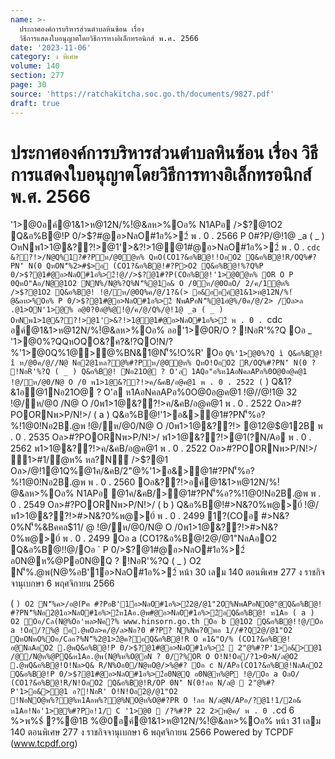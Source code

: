 ```yaml
---
name: >-
  ประกาศองค์การบริหารส่วนตำบลหินซ้อน เรื่อง
  วิธีการแสดงใบอนุญาตโดยวิธีการทางอิเล็กทรอนิกส์ พ.ศ. 2566
date: '2023-11-06'
category: ง พิเศษ
volume: 140
section: 277
page: 30
source: 'https://ratchakitcha.soc.go.th/documents/9827.pdf'
draft: true
---
```


# ประกาศองค์การบริหารส่วนตำบลหินซ้อน เรื่อง วิธีการแสดงใบอนุญาตโดยวิธีการทางอิเล็กทรอนิกส์ พ.ศ. 2566

'1>@0อค์@1&1>ห@12N/%!ํ@&ลห>%Oอ% N1APอ />$?@1O2 Q&อ%B@!P 0/>$?#@อ>NลO#1อ%>2์ พ . 0 . 2566 P 0#?P/@!1@ _a ( _ ) OหNพ1>1@&??!>@1'>&?!>1@@1#@อ>NลO#1อ%>2์ พ . 0 . `cdc &??!>/N@Q%1?#?Pห/@0ํ@ห% QหO(CO1?&อ%B@!!OอO2 Q&อ%B@!R/OQ%#?PN'ิ N(0 QหON'็%2>#$>อ (CO1?&อ%B@!#?P>O2 Q&อ%B@!%?Q%P 0/>$?@1#@อ>NลO#1อ%>2์!@//>$?@1#?P(COอ%B@!'1>@0ํ@ห% OR O P 0QหO"Aอ/N@@1O2 NN%/N@%?Q%N'็%@1อ& O /0ห/@0OลO/ 2/ค/1ํ@ห% />$?@1O2 Q&อ%B@! !@/ห/@0Q%ค/@/1?&(> อ&ออค์@1&1>ห@12N/%!ํ@&ลห>%Oอ% P 0/>$?@1#@อ>NลO#1อ%>2์ NพAPอN'็%@1อํ@%/0ค/@/2> /Oล>ล .@1>ON'1>@% อ@0?0อํ@%@!@/ค/@/Q%/@!1@ _a ( _ ) OหNพ1>1@&??!>@1'>&?!>1@@1#@อ>NลO#1อ%>2์ พ . 0 . `cdc อค์@1&1>ห@12N/%!ํ@&ลห>%Oอ% ออ'1>@0R/O ? !NอR'%?Q Oอ _ '1>@0%?QQหOQO&?ค?&!?QO!N/?%'1>@0Q%1@>@%BN&1@N'็%!O%R' Oอ ` Q%'1>@0%?Q ì Q&อ%B@! î ห/@0ค/@//N@ Nอ2@1หล?@%#?Pห/@0ํ@ห% QหO!OอO2 R/OQ%#?PN'ิ N(0 ? !NอR'%?Q ( _ ) Q&อ%B@! Nอ21O@ ? O'ล 1AQอ"อ%ห1AอNคลAPอ%0O@0อ@ค@1 !@/ห/@0/N@ O /0 พ1>1@&??!>ค/&คB/อ@ค@1 พ . 0 . 2522 ( ` ) Q&1?&1อ@1Nอ21O@ ? O'ล ห1AอNคลAPอ%0O@0อ@ค@1 !@//@!1@ 32 !@/ห/@0 /N@ O /0พ1>1@&??!>ค/&คB/อ@ค@1 พ . 0 . 2522 Oล>#?POORNพ>P/N!>/ ( a ) Q&อ%B@!'1>อ&>@1#?PN'็%อ?%!1@0!Nอ2B.@พ !@/ห/@0/N@ O /0พ1>1@&??!> @12@$@12B พ . 0 . 2535 Oล>#?POORNพ>P/N!>/ พ1>1@&??!>@1(?N/Aอ พ . 0 . 2562 พ1>1@&??!>ค/&คB/อ@ค@1 พ . 0 . 2522 Oล>#?POORNพ>P/N!>/ 1>#1/ํ@ห% หล?N์ />$?@1 Oล>/@!1@1Q%@1ค/&คB/2"@%'1>อ&>@1#?PN'็%อ?%!1@0!Nอ2B.@พ พ . 0 . 2560 Oอ&??!>อค์@1&1>ห@12N/%!ํ@&ลห>%Oอ% N1APอ @1ค/&คB/>@1#?PN'็%อ?%!1@0!Nอ2B.@พ พ . 0 . 2549 Oล>#?POORNพ>P/N!>/ ( b ) Q&อ%B@!#>N&?0%พ@>0์ !@/พ1>1@&??!>#>N&?0%พ@>0์ พ . 0 . 2499 1?(COอ #>N&?0%N'็%&Bคคล$11/ @ !@/ห/@0/N@ O /0พ1>1@&??!>#>N&?0%พ@>0์ พ . 0 . 2499 Oอ a (CO1?&อ%B@!2@/@1"NลAอO2 Q&อ%B@!!@/Oอ ` P 0/>$?@1#@อ>NลO#1อ%>2์ อ0N@ห%@Pอ0N@Q ? !NอR'%?Q ( _ ) O2 N'็%.@พ(N@%อB'1์อ>NลO#1อ%>2์ หน้า 30 เลม 140 ตอนพิเศษ 277 ง ราชกิจจานุเบกษา 6 พฤศจิกายน 2566

( ` ) O2 N'็%ค>/อ@1์Pค #?PอB'1์อ>NลO#1อ%>2์2@/@1"2O%NพAPอNO@"@Q&อ%B@! #?PN'็%Nอ2@1อ>NลO#1อ%>2์ห1Aอ.@พ#@อ>NลO#1อ%>2์อQ&อ%B@! ห1Aอ ( a ) O2 Oอ/Cล(N@%Oอ'พล>Nค?% www.hinsorn.go.th Oอ b @1O2 Q&อ%B@!!@/Oอ a !Oอ/?%@ อ.@พOล>ค/@/ล>Nอ?0 #?P? N%Nพ?0พอ 1//#?Q2@/@1"O2 QหONหO%Oอ/Cลอ?%N'็%2@1>2ํ@ค?อQ&อ%B@!R O ค1&"O/% (CO1?&อ%B@!อ@NลAอO2 .@พQ&อ%B@!P 0/>$?@1#@อ>NลO#1อ%>2์  2"@%#?P'1>อ&>@1 /@/N@ห%@PQ&ห1Aอ.@พ(N@%ห%O@อN ? 0/?%OR O O!N!Oอ/?1>0>N/ล@O2 .@พQ&อ%B@!O!Nล>Q& R/N%Oอ0/N@หO@/>%@#? Oอ c N/APอ(CO1?&อ%B@!NลAอO2 Q&อ%B@!P 0/>$?@1#@อ>NลO#1อ%>2์อ0N@Q อ0N@ห%@P !@/Oอ a OลO/ (CO1?&อ%B@!R/N!OอO2 Q&อ%B@!R/OP 0N'ิ N(0!ลอ N/ล@  2"@%#?P'1>อ&>@1 อ?!NอR' O!N!Oอ2@/@1"O2 !NอNO@พ%?@%ห1Aอพ%?@%NO@ห%O@#?PR O !ลอ N/ล@N/APอ/?@1!1/2อ& ห1Aอ!Nอ'1>@%#?Pอ!1/ C '1>@0  /?%#?P 22 2>ห@ค/ พ . 0 . `cd 6 %>พ%$์ ?%@1B %@0อค์@1&1>ห@12N/%!ํ@&ลห>%Oอ% หน้า 31 เลม 140 ตอนพิเศษ 277 ง ราชกิจจานุเบกษา 6 พฤศจิกายน 2566 Powered by TCPDF (www.tcpdf.org)

